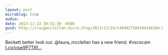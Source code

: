 ```yaml
---
layout: post
microblog: true
audio: 
date: 2013-11-23 20:51:50 -0500
guid: http://craigmcclellan.micro.blog/2013/11/24/t404427104194146304.html
---
```

Beckett better look out. @laura_mcclellan has a new friend. #vscocam [t.co/vsw9P7T8f...](http://t.co/vsw9P7T8fD)
